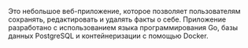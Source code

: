 Это небольшое веб-приложение, которое позволяет пользователям сохранять, редактировать и удалять факты о себе. Приложение разработано с использованием языка программирования Go, базы данных PostgreSQL и контейнеризации с помощью Docker. 
